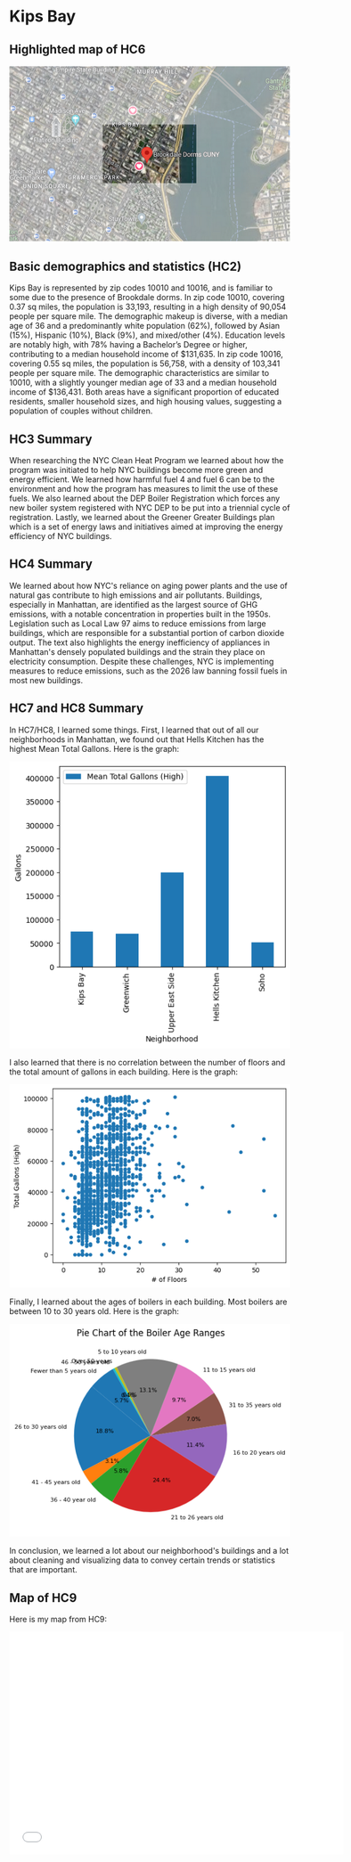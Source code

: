 # Kips Bay

## Highlighted map of HC6
![HC6 Highlighted Map](HC6.png)
## Basic demographics and statistics (HC2)
Kips Bay is represented by zip codes 10010 and 10016, and is familiar to some due to the presence of Brookdale dorms. In zip code 10010, covering 0.37 sq miles, the population is 33,193, resulting in a high density of 90,054 people per square mile. The demographic makeup is diverse, with a median age of 36 and a predominantly white population (62%), followed by Asian (15%), Hispanic (10%), Black (9%), and mixed/other (4%). Education levels are notably high, with 78% having a Bachelor’s Degree or higher, contributing to a median household income of $131,635. In zip code 10016, covering 0.55 sq miles, the population is 56,758, with a density of 103,341 people per square mile. The demographic characteristics are similar to 10010, with a slightly younger median age of 33 and a median household income of $136,431. Both areas have a significant proportion of educated residents, smaller household sizes, and high housing values, suggesting a population of couples without children.
## HC3 Summary
When researching the NYC Clean Heat Program we learned about how the program was initiated to help NYC buildings become more green and energy efficient. We learned how harmful fuel 4 and fuel 6 can be to the environment and how the program has measures to limit the use of these fuels. We also learned about the DEP Boiler Registration which forces any new boiler system registered with NYC DEP to be put into a triennial cycle of registration. Lastly, we learned about the Greener Greater Buildings plan which is a set of energy laws and initiatives aimed at improving the energy efficiency of NYC buildings. 
## HC4 Summary
We learned about how NYC's reliance on aging power plants and the use of natural gas contribute to high emissions and air pollutants. Buildings, especially in Manhattan, are identified as the largest source of GHG emissions, with a notable concentration in properties built in the 1950s. Legislation such as Local Law 97 aims to reduce emissions from large buildings, which are responsible for a substantial portion of carbon dioxide output. The text also highlights the energy inefficiency of appliances in Manhattan's densely populated buildings and the strain they place on electricity consumption. Despite these challenges, NYC is implementing measures to reduce emissions, such as the 2026 law banning fossil fuels in most new buildings.
## HC7 and HC8 Summary
In HC7/HC8, I learned some things. First, I learned that out of all our neighborhoods in Manhattan, we found out that Hells Kitchen has the highest Mean Total Gallons. Here is the graph:

![Mean Total Gallons Graph](HellsKitchen.png)

I also learned that there is no correlation between the number of floors and the total amount of gallons in each building. Here is the graph:

![Correlation Graph](Correlation.png)

Finally, I learned about the ages of boilers in each building. Most boilers are between 10 to 30 years old. Here is the graph:

![Boiler Age Graph](BoilerAge.png)

In conclusion, we learned a lot about our neighborhood's buildings and a lot about cleaning and visualizing data to convey certain trends or statistics that are important.
## Map of HC9
Here is my map from HC9:
<dl>
<iframe src="boilerMap.html" width="600" height="400" frameborder="0" frameborder="0" marginwidth="0" marginheight="0" allowfullscreen></iframe>
</dl>




